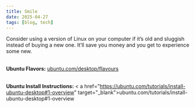 ```yaml
---
title: Smile
date: 2025-04-27
tags: [blog, tech]
---
```


Consider using a version of Linux on your computer if it’s old and sluggish instead of buying a new one. It’ll save you money and you get to experience some new. <br /><br />

<strong>Ubuntu Flavors:</strong> <a href="https://ubuntu.com/desktop/flavours" target="_blank">ubuntu.com/desktop/flavours</a><br /><br />

<strong>Ubuntu Install Instructions:</strong> < a href="https://ubuntu.com/tutorials/install-ubuntu-desktop#1-overview" target="_blank">ubuntu.com/tutorials/install-ubuntu-desktop#1-overview</a>
